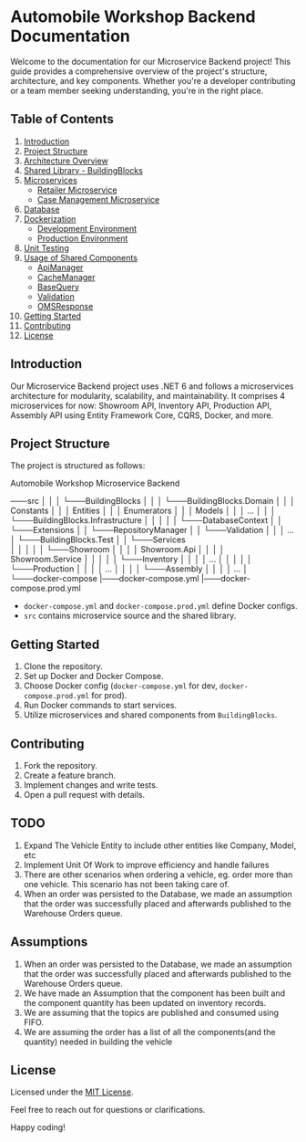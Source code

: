 ﻿# Automobile Workshop Backend Documentation

Welcome to the documentation for our Microservice Backend project! This guide provides a comprehensive overview of the project's structure, architecture, and key components. Whether you're a developer contributing or a team member seeking understanding, you're in the right place.

## Table of Contents

1. [Introduction](#introduction)
2. [Project Structure](#project-structure)
3. [Architecture Overview](#architecture-overview)
4. [Shared Library - BuildingBlocks](#shared-library-buildingblocks)
5. [Microservices](#microservices)
    - [Retailer Microservice](#retailer-microservice)
    - [Case Management Microservice](#case-management-microservice)
6. [Database](#database)
7. [Dockerization](#dockerization)
    - [Development Environment](#development-environment)
    - [Production Environment](#production-environment)
8. [Unit Testing](#unit-testing)
9. [Usage of Shared Components](#usage-of-shared-components)
    - [ApiManager](#http-service-abstraction)
    - [CacheManager](#cachemanager-with-redis)
    - [BaseQuery](#stored-procedures-with-dapper)
    - [Validation](#validation-manager)
    - [OMSResponse](#global-response-class-omsresponse)
10. [Getting Started](#getting-started)
11. [Contributing](#contributing)
12. [License](#license)

## Introduction

Our Microservice Backend project uses .NET 6 and follows a microservices architecture for modularity, scalability, and maintainability. 
It comprises 4 microservices for now: 
Showroom API, Inventory API, Production API, Assembly API using Entity Framework Core, CQRS, Docker, and more.

## Project Structure

The project is structured as follows:

Automobile Workshop Microservice Backend

 ───src
│   │
│   └───BuildingBlocks
│       │
│       └───BuildingBlocks.Domain
│       │   │   Constants
│       │   │   Entities
│       │   │   Enumerators
│       │   │   Models
│       │   │   ...
│       │
│       └───BuildingBlocks.Infrastructure
│       │   │
│       │   └───DatabaseContext
│       │   └───Extensions
│       │   └───RepositoryManager
│       │   └───Validation
│       │   │   ...
│       └───BuildingBlocks.Test
│
│   └───Services      
│       │   │
│       │   └───Showroom
│       │   │   │   Showroom.Api
│       │   │   │   Showroom.Service
│       │   │
│       │   └───Inventory
│       │   │   │   ...
│       │   │
│       │   └───Production
│       │   │   │   ...
│       │   │
        │   └───Assembly
│       │   │   │   ...
│
└───docker-compose
       |───docker-compose.yml
       |───docker-compose.prod.yml


- `docker-compose.yml` and `docker-compose.prod.yml` define Docker configs.
- `src` contains microservice source and the shared library.


## Getting Started

1. Clone the repository.
2. Set up Docker and Docker Compose.
3. Choose Docker config (`docker-compose.yml` for dev, `docker-compose.prod.yml` for prod).
4. Run Docker commands to start services.
5. Utilize microservices and shared components from `BuildingBlocks`.

## Contributing

1. Fork the repository.
2. Create a feature branch.
3. Implement changes and write tests.
4. Open a pull request with details.

## TODO
1. Expand The Vehicle Entity to include other entities like Company, Model, etc
2. Implement Unit Of Work to improve efficiency and handle failures
3. There are other scenarios when ordering a vehicle, eg. order more than one vehicle. This scenario has not been taking care of.
4. When an order was persisted to the Database, we made an assumption that the order was successfully placed and afterwards published to the Warehouse Orders queue.

## Assumptions
1. When an order was persisted to the Database, we made an assumption that the order was successfully placed and afterwards published to the Warehouse Orders queue.
2. We have made an Assumption that the component has been built and the component quantity has been updated on inventory records. 
3. We are assuming that the topics are published and consumed using FIFO.
1. We are assuming the order has a list of all the components(and the quantity) needed in building the vehicle


## License

Licensed under the [MIT License](LICENSE).

Feel free to reach out for questions or clarifications. 

Happy coding!
